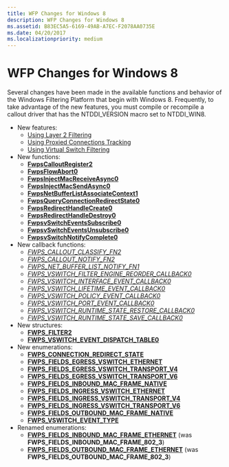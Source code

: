 ```yaml
---
title: WFP Changes for Windows 8
description: WFP Changes for Windows 8
ms.assetid: B83EC5A5-6169-49AB-A7EC-F2078AA0735E
ms.date: 04/20/2017
ms.localizationpriority: medium
---
```


# WFP Changes for Windows 8


Several changes have been made in the available functions and behavior of the Windows Filtering Platform that begin with Windows 8. Frequently, to take advantage of the new features, you must compile or recompile a callout driver that has the NTDDI\_VERSION macro set to NTDDI\_WIN8.

-   New features:
    - [Using Layer 2 Filtering](using-layer-2-filtering.md)
    - [Using Proxied Connections Tracking](using-proxied-connections-tracking.md)
    - [Using Virtual Switch Filtering](using-virtual-switch-filtering.md)
-   New functions:
    - [**FwpsCalloutRegister2**](https://msdn.microsoft.com/library/windows/hardware/hh439576)
    - [**FwpsFlowAbort0**](https://msdn.microsoft.com/library/windows/hardware/hh439582)
    - [**FwpsInjectMacReceiveAsync0**](https://msdn.microsoft.com/library/windows/hardware/hh439588)
    - [**FwpsInjectMacSendAsync0**](https://msdn.microsoft.com/library/windows/hardware/hh439593)
    - [**FwpsNetBufferListAssociateContext1**](https://msdn.microsoft.com/library/windows/hardware/hh439674)
    - [**FwpsQueryConnectionRedirectState0**](https://msdn.microsoft.com/library/windows/hardware/hh439677)
    - [**FwpsRedirectHandleCreate0**](https://msdn.microsoft.com/library/windows/hardware/hh439681)
    - [**FwpsRedirectHandleDestroy0**](https://msdn.microsoft.com/library/windows/hardware/hh439684)
    - [**FwpsvSwitchEventsSubscribe0**](https://msdn.microsoft.com/library/windows/hardware/hh439687)
    - [**FwpsvSwitchEventsUnsubscribe0**](https://msdn.microsoft.com/library/windows/hardware/hh439691)
    - [**FwpsvSwitchNotifyComplete0**](https://msdn.microsoft.com/library/windows/hardware/hh439695)
-   New callback functions:
    - [*FWPS\_CALLOUT\_CLASSIFY\_FN2*](https://msdn.microsoft.com/library/windows/hardware/hh439337)
    - [*FWPS\_CALLOUT\_NOTIFY\_FN2*](https://msdn.microsoft.com/library/windows/hardware/hh439963)
    - [*FWPS\_NET\_BUFFER\_LIST\_NOTIFY\_FN1*](https://msdn.microsoft.com/library/windows/hardware/hh451260)
    - [*FWPS\_VSWITCH\_FILTER\_ENGINE\_REORDER\_CALLBACK0*](https://msdn.microsoft.com/library/windows/hardware/hh451267)
    - [*FWPS\_VSWITCH\_INTERFACE\_EVENT\_CALLBACK0*](https://msdn.microsoft.com/library/windows/hardware/hh451269)
    - [*FWPS\_VSWITCH\_LIFETIME\_EVENT\_CALLBACK0*](https://msdn.microsoft.com/library/windows/hardware/hh451271)
    - [*FWPS\_VSWITCH\_POLICY\_EVENT\_CALLBACK0*](https://msdn.microsoft.com/library/windows/hardware/hh451272)
    - [*FWPS\_VSWITCH\_PORT\_EVENT\_CALLBACK0*](https://msdn.microsoft.com/library/windows/hardware/hh451276)
    - [*FWPS\_VSWITCH\_RUNTIME\_STATE\_RESTORE\_CALLBACK0*](https://msdn.microsoft.com/library/windows/hardware/hh451281)
    - [*FWPS\_VSWITCH\_RUNTIME\_STATE\_SAVE\_CALLBACK0*](https://msdn.microsoft.com/library/windows/hardware/hh451286)
-   New structures:
    - [**FWPS\_FILTER2**](https://msdn.microsoft.com/library/windows/hardware/hh439768)
    - [**FWPS\_VSWITCH\_EVENT\_DISPATCH\_TABLE0**](https://msdn.microsoft.com/library/windows/hardware/hh451263)
-   New enumerations:
    - [**FWPS\_CONNECTION\_REDIRECT\_STATE**](https://msdn.microsoft.com/library/windows/hardware/hh439704)
    - [**FWPS\_FIELDS\_EGRESS\_VSWITCH\_ETHERNET**](https://msdn.microsoft.com/library/windows/hardware/hh439709)
    - [**FWPS\_FIELDS\_EGRESS\_VSWITCH\_TRANSPORT\_V4**](https://msdn.microsoft.com/library/windows/hardware/hh439715)
    - [**FWPS\_FIELDS\_EGRESS\_VSWITCH\_TRANSPORT\_V6**](https://msdn.microsoft.com/library/windows/hardware/hh439721)
    - [**FWPS\_FIELDS\_INBOUND\_MAC\_FRAME\_NATIVE**](https://msdn.microsoft.com/library/windows/hardware/hh439728)
    - [**FWPS\_FIELDS\_INGRESS\_VSWITCH\_ETHERNET**](https://msdn.microsoft.com/library/windows/hardware/hh439733)
    - [**FWPS\_FIELDS\_INGRESS\_VSWITCH\_TRANSPORT\_V4**](https://msdn.microsoft.com/library/windows/hardware/hh439738)
    - [**FWPS\_FIELDS\_INGRESS\_VSWITCH\_TRANSPORT\_V6**](https://msdn.microsoft.com/library/windows/hardware/hh439745)
    - [**FWPS\_FIELDS\_OUTBOUND\_MAC\_FRAME\_NATIVE**](https://msdn.microsoft.com/library/windows/hardware/hh439757)
    - [**FWPS\_VSWITCH\_EVENT\_TYPE**](https://msdn.microsoft.com/library/windows/hardware/hh451265)
-   Renamed enumerations:
    - [**FWPS\_FIELDS\_INBOUND\_MAC\_FRAME\_ETHERNET**](https://msdn.microsoft.com/library/windows/hardware/ff551291) (was **FWPS\_FIELDS\_INBOUND\_MAC\_FRAME\_802\_3**)
    - [**FWPS\_FIELDS\_OUTBOUND\_MAC\_FRAME\_ETHERNET**](https://msdn.microsoft.com/library/windows/hardware/ff551334) (was **FWPS\_FIELDS\_OUTBOUND\_MAC\_FRAME\_802\_3**)

 

 





